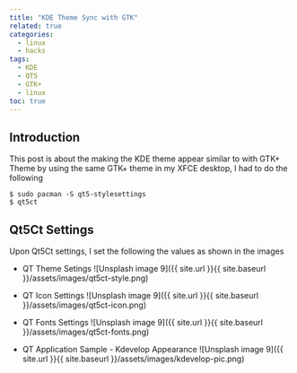 ```yaml
---
title: "KDE Theme Sync with GTK"
related: true
categories:
  - linux
  - hacks
tags:
  - KDE
  - QT5
  - GTK+
  - linux
toc: true  
---
```


## Introduction

This post is about the making the KDE theme appear similar to with GTK+ Theme by using the same GTK+ theme in my XFCE desktop,
I had to do the following

```shell
$ sudo pacman -S qt5-stylesettings
$ qt5ct
```

## Qt5Ct Settings

Upon Qt5Ct settings, I set the following the values as shown in the images

* QT Theme Setings
![Unsplash image 9]({{ site.url }}{{ site.baseurl }}/assets/images/qt5ct-style.png)

* QT Icon Settings
![Unsplash image 9]({{ site.url }}{{ site.baseurl }}/assets/images/qt5ct-icon.png)

* QT Fonts Settings
![Unsplash image 9]({{ site.url }}{{ site.baseurl }}/assets/images/qt5ct-fonts.png)

* QT Application Sample - Kdevelop Appearance
![Unsplash image 9]({{ site.url }}{{ site.baseurl }}/assets/images/kdevelop-pic.png)


